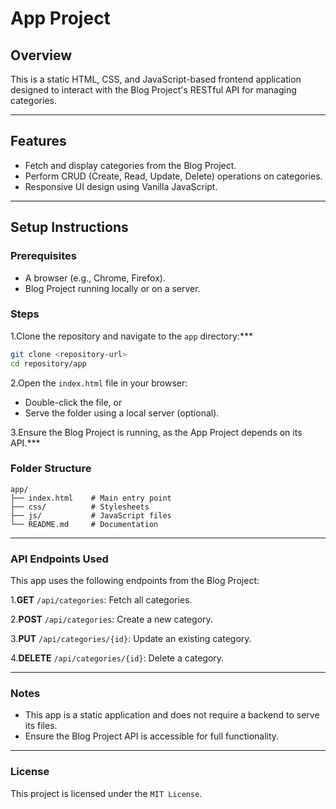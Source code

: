 # App Project

## Overview
This is a static HTML, CSS, and JavaScript-based frontend application designed to interact with the Blog Project's RESTful API for managing categories.

---

## Features
- Fetch and display categories from the Blog Project.
- Perform CRUD (Create, Read, Update, Delete) operations on categories.
- Responsive UI design using Vanilla JavaScript.

---

## Setup Instructions

### Prerequisites
- A browser (e.g., Chrome, Firefox).
- Blog Project running locally or on a server.

### Steps

1.Clone the repository and navigate to the `app` directory:***
   ```bash
   git clone <repository-url>
   cd repository/app
   ```

2.Open the `index.html` file in your browser:

- Double-click the file, or
- Serve the folder using a local server (optional).

3.Ensure the Blog Project is running, as the App Project depends on its API.***

### Folder Structure

```plaintext
app/
├── index.html    # Main entry point
├── css/          # Stylesheets
├── js/           # JavaScript files
└── README.md     # Documentation
```
---
### API Endpoints Used
This app uses the following endpoints from the Blog Project:

1.**GET** `/api/categories`: Fetch all categories.

2.**POST** `/api/categories`: Create a new category.

3.**PUT** `/api/categories/{id}`: Update an existing category.

4.**DELETE** `/api/categories/{id}`: Delete a category.

---

### Notes
- This app is a static application and does not require a backend to serve its files.
- Ensure the Blog Project API is accessible for full functionality.

---

### License
This project is licensed under the `MIT License`.

